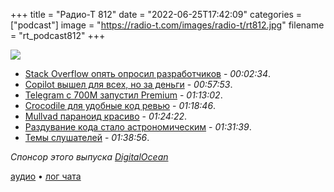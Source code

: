 +++
title = "Радио-Т 812"
date = "2022-06-25T17:42:09"
categories = ["podcast"]
image = "https://radio-t.com/images/radio-t/rt812.jpg"
filename = "rt_podcast812"
+++

![](https://radio-t.com/images/radio-t/rt812.jpg)

- [Stack Overflow опять опросил разработчиков](https://survey.stackoverflow.co/2022/?utm_source=so-owned) - *00:02:34*.
- [Copilot вышел для всех, но за деньги](https://techcrunch.com/2022/06/21/copilot-githubs-ai-powered-programming-assistant-is-now-generally-available/?tpcc=tcplustwitter) - *00:57:53*.
- [Telegram с 700М запустил Premium](https://techcrunch.com/2022/06/19/telegram-tops-700-million-users-launches-premium-tier/) - *01:13:02*.
- [Crocodile для удобные код ревью](https://www.crocodile.dev/blog/why-crocodile) - *01:18:46*.
- [Mullvad параноид красиво](https://mullvad.net/en/blog/2022/6/20/were-removing-the-option-to-create-new-subscriptions/) - *01:24:22*.
- [Раздувание кода стало астрономическим](https://habr.com/ru/post/673236/) - *01:31:39*.
- [Темы слушателей](https://radio-t.com/p/2022/06/21/prep-812/) - *01:38:56*.

*Спонсор этого выпуска [DigitalOcean](https://do.co/radiot)*


[аудио](https://cdn.radio-t.com/rt_podcast812.mp3) • [лог чата](https://chat.radio-t.com/logs/radio-t-812.html)
<audio src="https://cdn.radio-t.com/rt_podcast812.mp3" preload="none"></audio>
